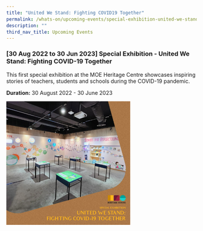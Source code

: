 ```yaml
---
title: "United We Stand: Fighting COVID19 Together"
permalink: /whats-on/upcoming-events/special-exhibition-united-we-stand/
description: ""
third_nav_title: Upcoming Events
---
```

### **[30 Aug 2022 to 30 Jun 2023] Special Exhibition - United We Stand: Fighting COVID-19 Together**

This first special exhibition at the MOE Heritage Centre showcases inspiring stories of teachers, students and schools during the COVID-19 pandemic.

**Duration:** 30 August 2022 - 30 June 2023

<p><a href="https://staging.d1yxymztqoj7qn.amplifyapp.com/images/unitedwestand.jpg">  
<img style="width:65%" src="/images/unitedwestand.jpg">  
</a></p>